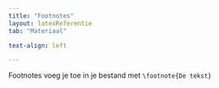 ```yaml
---
title: "Footnotes"
layout: latexReferentie
tab: "Materiaal"

text-align: left

---
```


Footnotes voeg je toe in je bestand met `\footnote{De tekst}`
